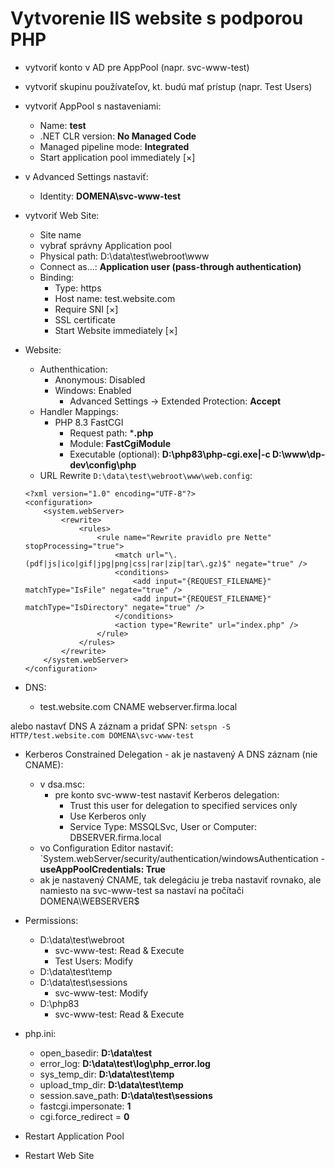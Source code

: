Vytvorenie IIS website s podporou PHP
===
- vytvoriť konto v AD pre AppPool (napr. svc-www-test)
- vytvoriť skupinu používateľov, kt. budú mať prístup (napr. Test Users)
- vytvoriť AppPool s nastaveniami:
    - Name: **test**
    - .NET CLR version: **No Managed Code**
    - Managed pipeline mode: **Integrated**
    - Start application pool immediately [×]
- v Advanced Settings nastaviť:
    - Identity: **DOMENA\svc-www-test**
- vytvoriť Web Site:
    - Site name
    - vybrať správny Application pool
    - Physical path: D:\data\test\webroot\www
    - Connect as...: **Application user (pass-through authentication)**
    - Binding:
        - Type: https
        - Host name: test.website.com
        - Require SNI [×]
        - SSL certificate
        - Start Website immediately [×]

- Website:
    - Authenthication:
        - Anonymous: Disabled
        - Windows: Enabled
            - Advanced Settings -> Extended Protection: **Accept**
    - Handler Mappings:
        - PHP 8.3 FastCGI
            - Request path: ***.php**
            - Module: **FastCgiModule**
            - Executable (optional): **D:\php83\php-cgi.exe|-c D:\www\dp-dev\config\php**
    - URL Rewrite `D:\data\test\webroot\www\web.config`: 
    ```
    <?xml version="1.0" encoding="UTF-8"?>
    <configuration>
        <system.webServer>
            <rewrite>
                <rules>
                    <rule name="Rewrite pravidlo pre Nette" stopProcessing="true">
                        <match url="\.(pdf|js|ico|gif|jpg|png|css|rar|zip|tar\.gz)$" negate="true" />
                        <conditions>
                            <add input="{REQUEST_FILENAME}" matchType="IsFile" negate="true" />
                            <add input="{REQUEST_FILENAME}" matchType="IsDirectory" negate="true" />
                        </conditions>
                        <action type="Rewrite" url="index.php" />
                    </rule>
                </rules>
            </rewrite>
        </system.webServer>
    </configuration>

- DNS:
    - test.website.com CNAME webserver.firma.local

alebo nastavť DNS A záznam a pridať SPN:
`setspn -S HTTP/test.website.com DOMENA\svc-www-test`

- Kerberos Constrained Delegation - ak je nastavený A DNS záznam (nie CNAME):
    - v dsa.msc:
        - pre konto svc-www-test nastaviť Kerberos delegation:
            - Trust this user for delegation to specified services only
            - Use Kerberos only
            - Service Type: MSSQLSvc, User or Computer: DBSERVER.firma.local
    - vo Configuration Editor nastaviť: `System.webServer/security/authentication/windowsAuthentication - **useAppPoolCredentials: True**
    - ak je nastavený CNAME, tak delegáciu je treba nastaviť rovnako, ale namiesto na svc-www-test sa nastaví na počítači DOMENA\WEBSERVER$

- Permissions:
    - D:\data\test\webroot
        - svc-www-test: Read & Execute
        - Test Users: Modify
    - D:\data\test\temp
    - D:\data\test\sessions
        - svc-www-test: Modify
    - D:\php83
        - svc-www-test: Read & Execute

- php.ini:
    - open_basedir: **D:\data\test**
    - error_log: **D:\data\test\log\php_error.log**
    - sys_temp_dir: **D:\data\test\temp**
    - upload_tmp_dir: **D:\data\test\temp**
    - session.save_path: **D:\data\test\sessions**
    - fastcgi.impersonate: **1**
    - cgi.force_redirect = **0**

- Restart Application Pool
- Restart Web Site